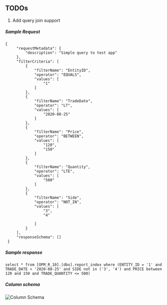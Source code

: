 ## TODOs
1. Add query join support

##### Sample Request
````
{
     "requestMetadata": {
         "description": "Simple query to test app"
     },
     "filterCriteria": [
         {
             "filterName": "EntityID",
             "operator": "EQUALS",
             "values": [
                 "1"
             ]
         },
         {
             "filterName": "TradeDate",
             "operator": "LT",
             "values": [
                 "2020-08-25"
             ]
         },
         {
             "filterName": "Price",
             "operator": "BETWEEN",
             "values": [
                 "120",
                 "150"
             ]
         },
         {
             "filterName": "Quantity",
             "operator": "LTE",
             "values": [
                 "500"
             ]
         },
         {
             "filterName": "Side",
             "operator": "NOT_IN",
             "values": [
                 "3",
                 "4"
                 
             ]
         }
     ],
     "responseSchema": []
 }
````
 
 ##### Sample response
 ````select * from [OPM_R_10].[dbo].report_index where (ENTITY_ID = '1' and TRADE_DATE < '2020-08-25' and SIDE not in ('3', '4') and PRICE between 120 and 150 and TRADE_QUANTITY <= 500)````
 
 ##### Column schema
 ![Column Schema](src/main/resources/docs/column_schema.PNG?raw=true "Column Schema")